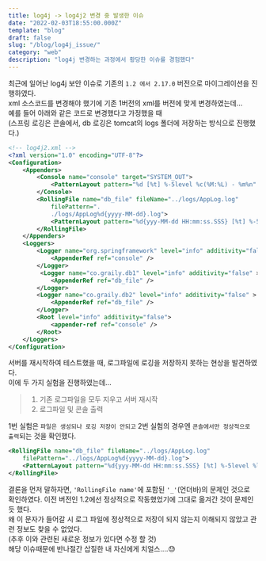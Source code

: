 ```yaml
---
title: log4j -> log4j2 변경 중 발생한 이슈
date: "2022-02-03T18:55:00.000Z"
template: "blog"
draft: false
slug: "/blog/log4j_issue/"
category: "web"
description: "log4j 변경하는 과정에서 황당한 이슈를 경험했다"
---
```


최근에 일어난 log4j 보안 이슈로 기존의 `1.2 에서 2.17.0` 버전으로 마이그레이션을 진행하였다.   
xml 소스코드를 변경해야 했기에 기존 1버전의 xml를 버전에 맞게 변경하였는데...   
예를 들어 아래와 같은 코드로 변경했다고 가정했을 때   
(스프링 로깅은 콘솔에서, db 로깅은 tomcat의 logs 폴더에 저장하는 방식으로 진행했다.)

``` xml
<!-- log4j2.xml -->
<?xml version="1.0" encoding="UTF-8"?>
<Configuration>
	<Appenders>
        <Console name="console" target="SYSTEM_OUT">
            <PatternLayout pattern="%d [%t] %-5level %c(%M:%L) - %m%n" />
        </Console>
		<RollingFile name="db_file" fileName="../logs/AppLog.log"
			filePattern=".
            ./logs/AppLog%d{yyyy-MM-dd}.log">
			<PatternLayout pattern="%d{yyy-MM-dd HH:mm:ss.SSS} [%t] %-5level %logger{36} - %msg%n" />
		</RollingFile>
	</Appenders>
	<Loggers>
        <Logger name="org.springframework" level="info" additivity="false" >
            <AppenderRef ref="console" />
        </Logger>
         <Logger name="co.graily.db1" level="info" additivity="false" >
            <AppenderRef ref="db_file" />
        </Logger>
        <Logger name="co.graily.db2" level="info" additivity="false" >
            <AppenderRef ref="db_file" />
        </Logger>
		<Root level="info" additivity="false">
			<appender-ref ref="console" />
		</Root>
	</Loggers>
</Configuration>
```

서버를 재시작하여 테스트했을 때, 로그파일에 로깅을 저장하지 못하는 현상을 발견하였다.   
이에 두 가지 실험을 진행하였는데...
> 1. 기존 로그파일을 모두 지우고 서버 재시작
> 2. 로그파일 및 콘솔 출력   


1번 실험은 `파일은 생성되나 로깅 저장이 안되고`
2번 실험의 경우엔 `콘솔에서만 정상적으로 출력`되는 것을 확인했다.

``` xml
<RollingFile name="db_file" fileName="../logs/AppLog.log"
	filePattern="../logs/AppLog%d{yyyy-MM-dd}.log">
	<PatternLayout pattern="%d{yyy-MM-dd HH:mm:ss.SSS} [%t] %-5level %logger{36} - %msg%n" />
</RollingFile>
```

결론을 먼저 말하자면, `'RollingFile name'`에 포함된 `'_'`(언더바)의 문제인 것으로 확인하였다.
이전 버전인 1.2에선 정상적으로 작동했었기에 그대로 옮겨간 것이 문제인 듯 했다.   
왜 이 문자가 들어갈 시 로그 파일에 정상적으로 저장이 되지 않는지 이해되지 않았고 관련 정보도 찾을 수 없었다.   
(추후 이와 관련된 새로운 정보가 있다면 수정 할 것)   
해당 이슈때문에 반나절간 삽질한 내 자신에게 치얼스....😓